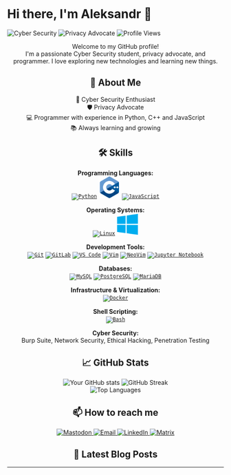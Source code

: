 # Hi there, I'm Aleksandr 👋  

![Cyber Security](https://img.shields.io/badge/Cyber%20Security-Specialist-blue)
![Privacy Advocate](https://img.shields.io/badge/Privacy%20Advocate-Active-green)
![Profile Views](https://komarev.com/ghpvc/?username=alcybersec&color=blue)

<div align="center">
Welcome to my GitHub profile!<br> I'm a passionate Cyber Security student, privacy advocate, and programmer. I love exploring new technologies and learning new things.
</div>

<div align="center"> 

## 🚀 About Me

 🔐 Cyber Security Enthusiast<br>
 🛡️ Privacy Advocate<br>
 💻 Programmer with experience in Python, C++ and JavaScript<br> 
 📚 Always learning and growing<br> 

<div align="center">

## 🛠️ Skills

</div>

<div align="center">
    <p><strong>Programming Languages:</strong><br>
      <code><a href="https://www.python.org" title="Python" target="_blank"><img src="https://techstack-generator.vercel.app/python-icon.svg" alt="Python" width="50" height="50"/></a></code>
      <code><a href="https://cplusplus.com/" title="C++" target="_blank"><img src="https://raw.githubusercontent.com/devicons/devicon/master/icons/cplusplus/cplusplus-original.svg" alt="C++" width="50" height="50"/></a></code>
      <code><a href="https://developer.mozilla.org/en-US/docs/Web/JavaScript" title="JavaScript" target="_blank"><img src="https://techstack-generator.vercel.app/js-icon.svg" alt="JavaScript" width="50" height="50"/></a></code>
    </p>
    <p><strong>Operating Systems:</strong><br>
      <code><a href="https://www.linux.org/" title="Linux" target="_blank"><img src="https://github.com/marwin1991/profile-technology-icons/assets/76662862/2481dc48-be6b-4ebb-9e8c-3b957efe69fa" alt="Linux" width="50" height="50"/></a></code>
      <code><a href="https://www.microsoft.com/windows/" title="Windows" target="_blank"><img src="https://raw.githubusercontent.com/devicons/devicon/master/icons/windows8/windows8-original.svg" alt="Windows" width="50" height="50"/></a></code>
    </p>
    <p><strong>Development Tools:</strong><br>
      <code><a href="https://git-scm.com/" title="Git" target="_blank"><img src="https://user-images.githubusercontent.com/25181517/192108372-f71d70ac-7ae6-4c0d-8395-51d8870c2ef0.png" alt="Git" width="50" height="50"/></a></code>
      <code><a href="https://gitlab.com/" title="GitLab" target="_blank"><img src="https://user-images.githubusercontent.com/25181517/192108376-c675d39b-90f6-4073-bde6-5a9291644657.png" alt="GitLab" width="50" height="50"/></a></code>
      <code><a href="https://code.visualstudio.com/" title="VS Code" target="_blank"><img src="https://user-images.githubusercontent.com/25181517/192108891-d86b6220-e232-423a-bf5f-90903e6887c3.png" alt="VS Code" width="50" height="50"/></a></code>
      <code><a href="https://www.vim.org/" title="Vim" target="_blank"><img src="https://user-images.githubusercontent.com/25181517/192108889-232b3431-a585-4b36-a62d-9078bd3641d9.png" alt="Vim" width="50" height="50"/></a></code>
      <code><a href="https://neovim.io/" title="NeoVim" target="_blank"><img src="https://github-production-user-asset-6210df.s3.amazonaws.com/136815194/258326081-b113a23c-5c04-45aa-819c-bd04e8ac2a37.png" alt="NeoVim" width="50" height="50"/></a></code>
      <code><a href="https://jupyter.org/" title="Jupyter" target="_blank"><img src="https://user-images.githubusercontent.com/25181517/183914128-3fc88b4a-4ac1-40e6-9443-9a30182379b7.png" alt="Jupyter Notebook" width="50" height="50"/></a></code>
    </p>
    <p><strong>Databases:</strong><br>
      <code><a href="https://www.mysql.com/" title="MySQL" target="_blank"><img src="https://user-images.githubusercontent.com/25181517/183896128-ec99105a-ec1a-4d85-b08b-1aa1620b2046.png" alt="MySQL" width="50" height="50"/></a></code>
      <code><a href="https://www.postgresql.org/" title="PostgreSQL" target="_blank"><img src="https://user-images.githubusercontent.com/25181517/117208740-bfb78400-adf5-11eb-97bb-09072b6bedfc.png" alt="PostgreSQL" width="50" height="50"/></a></code>
      <code><a href="https://mariadb.org/" title="MariaDB" target="_blank"><img src="https://github.com/marwin1991/profile-technology-icons/assets/136815194/3c698a4f-84e4-4849-a900-476b14311634" alt="MariaDB" width="50" height="50"/></a></code>
    </p>
    <p><strong>Infrastructure & Virtualization:</strong><br>
      <code><a href="https://www.docker.com/" title="Docker" target="_blank"><img src="https://user-images.githubusercontent.com/25181517/117207330-263ba280-adf4-11eb-9b97-0ac5b40bc3be.png" alt="Docker" width="50" height="50"/></a></code>
    </p>
    <p><strong>Shell Scripting:</strong><br>
      <code><a href="https://www.gnu.org/software/bash/" title="Bash" target="_blank"><img src="https://user-images.githubusercontent.com/25181517/192158606-7c2ef6bd-6e04-47cf-b5bc-da2797cb5bda.png" alt="Bash" width="50" height="50"/></a></code>
    </p>
    <p><strong>Cyber Security:</strong><br>
      Burp Suite, Network Security, Ethical Hacking, Penetration Testing
    </p>
</div>
</div>

<div align="center">

## 📈 GitHub Stats

<div align="center">
  <img src="https://github-readme-stats.vercel.app/api?username=alcybersec&show_icons=true&theme=radical" alt="Your GitHub stats" />
  <img src="https://streak-stats.demolab.com?user=alcybersec&theme=radical" alt="GitHub Streak" /><br>
  <img src="https://github-readme-stats.vercel.app/api/top-langs/?username=alcybersec&layout=compact&theme=radical" alt="Top Languages" />
</div>

## 📫 How to reach me

<p align="center">
  <a href="https://defcon.social/@alcybersec">
    <img src="https://img.shields.io/badge/Mastodon-@alcybersec-blue?style=for-the-badge&logo=mastodon" alt="Mastodon">
  </a>
  <a href="mailto:alworkm@proton.me">
    <img src="https://img.shields.io/badge/Email-alworkm@proton.me-red?style=for-the-badge&logo=gmail" alt="Email">
  </a>
  <a href="www.linkedin.com/in/aleksandr-shavyrin">
    <img src="https://img.shields.io/badge/LinkedIn-Profile-blue?style=for-the-badge&logo=linkedin" alt="LinkedIn">
  </a>
  <a href="https://matrix.to/#/@alcybersec:matrix.org">
    <img src="https://img.shields.io/badge/Matrix-@alcybersec:matrix.org-green?style=for-the-badge&logo=matrix" alt="Matrix">
  </a>
</p>

## 📝 Latest Blog Posts

<!-- BLOG-POST-LIST:START  
[Post Title](https://yourblog.com/post-title)<br>
[Post Title](https://yourblog.com/post-title)
<!-- BLOG-POST-LIST:END -->

<!--
## 🧑‍💻 Projects

[Project 1](https://github.com/alcybersec/project1) - Description of project 1

[Project 2](https://github.com/alcybersec/project2) - Description of project 2
-->

<!--
## 🤝 Support

If you like my work, consider buying me a coffee!

[![Buy Me A Coffee](https://img.shields.io/badge/Buy%20Me%20A%20Coffee-Support%20My%20Work-orange)](https://www.buymeacoffee.com/alcybersec)
-->
---
